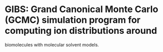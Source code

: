 # GIBS: Grand Canonical Monte Carlo (GCMC) simulation program for computing ion distributions around 
biomolecules with molecular solvent models.
